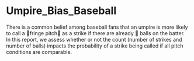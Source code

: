 # Umpire_Bias_Baseball


There is a common belief among baseball fans that an umpire is more likely to call a 􏰀fringe pitch􏰁 as a strike if there are already 􏰂 balls on the batter. In this report, we assess whether or not the count (number of strikes and number of balls) impacts the probability of a strike being called if all pitch conditions are comparable.
